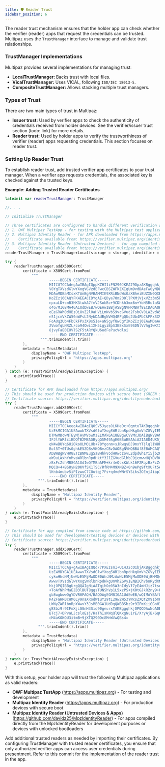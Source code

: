 ```yaml
---
title: 🛡️ Reader Trust
sidebar_position: 6
---
```


The reader trust mechanism ensures that the holder app can check whether the verifier (reader) apps that request the credentials can be trusted. Multipaz uses the `TrustManager` interface to manage and validate trust relationships.

### TrustManager Implementations

Multipaz provides several implementations for managing trust:

* **LocalTrustManager:** Backs trust with local files.
* **VicalTrustManager:** Uses VICAL, following `ISO/IEC 18013-5`.
* **CompositeTrustManager:** Allows stacking multiple trust managers.

### Types of Trust

There are two main types of trust in Multipaz:

* **Issuer trust:** Used by verifier apps to check the authenticity of credentials received from holder devices. See the verifier/issuer trust section (todo: link) for more details.
* **Reader trust:** Used by holder apps to verify the trustworthiness of verifier (reader) apps requesting credentials. This section focuses on reader trust.

### Setting Up Reader Trust

To establish reader trust, add trusted verifier app certificates to your trust manager. When a verifier app requests credentials, the associated key is checked against the trusted keys.

**Example: Adding Trusted Reader Certificates**

```kotlin
lateinit var readerTrustManager: TrustManager

//. . .

// Initialize TrustManager

// Three certificates are configured to handle different verification scenarios:
// 1. OWF Multipaz TestApp - for testing with the Multipaz test application
// 2. Multipaz Identity Reader - for APK downloaded from https://apps.multipaz.org/ (production devices with secure boot)
//    Certificate available from: https://verifier.multipaz.org/identityreaderbackend/readerRootCert
// 3. Multipaz Identity Reader (Untrusted Devices) - for app compiled from source code at https://github.com/davidz25/MpzIdentityReader
//    Certificate available from: https://verifier.multipaz.org/identityreaderbackend/readerRootCertUntrustedDevices
readerTrustManager = TrustManagerLocal(storage = storage, identifier = "reader")

try {
    readerTrustManager.addX509Cert(
        certificate = X509Cert.fromPem(
            """
                    -----BEGIN CERTIFICATE-----
                    MIICUTCCAdegAwIBAgIQppKZHI1iPN290JKEA79OpzAKBggqhkjOPQQDAzArMSkwJwYDVQQDDCBP
                    V0YgTXVsdGlwYXogVGVzdEFwcCBSZWFkZXIgUm9vdDAeFw0yNDEyMDEwMDAwMDBaFw0zNDEyMDEw
                    MDAwMDBaMCsxKTAnBgNVBAMMIE9XRiBNdWx0aXBheiBUZXN0QXBwIFJlYWRlciBSb290MHYwEAYH
                    KoZIzj0CAQYFK4EEACIDYgAE+QDye70m2O0llPXMjVjxVZz3m5k6agT+wih+L79b7jyqUl99sbeU
                    npxaLD+cmB3HK3twkA7fmVJSobBc+9CDhkh3mx6n+YoH5RulaSWThWBfMyRjsfVODkosHLCDnbPV
                    o4G/MIG8MA4GA1UdDwEB/wQEAwIBBjASBgNVHRMBAf8ECDAGAQH/AgEAMFYGA1UdHwRPME0wS6BJ
                    oEeGRWh0dHBzOi8vZ2l0aHViLmNvbS9vcGVud2FsbGV0LWZvdW5kYXRpb24tbGFicy9pZGVudGl0
                    eS1jcmVkZW50aWFsL2NybDAdBgNVHQ4EFgQUq2Ub4FbCkFPx3X9s5Ie+aN5gyfUwHwYDVR0jBBgw
                    FoAUq2Ub4FbCkFPx3X9s5Ie+aN5gyfUwCgYIKoZIzj0EAwMDaAAwZQIxANN9WUvI1xtZQmAKS4/D
                    ZVwofqLNRZL/co94Owi1XH5LgyiBpS3E8xSxE9SDNlVVhgIwKtXNBEBHNA7FKeAxKAzu4+MUf4gz
                    8jvyFaE0EUVlS2F5tARYQkU6udFePucVdloi
                    -----END CERTIFICATE-----
                """.trimIndent().trim()
        ),
        metadata = TrustMetadata(
            displayName = "OWF Multipaz TestApp",
            privacyPolicyUrl = "https://apps.multipaz.org"
        )
    )
} catch (e: TrustPointAlreadyExistsException) {
    e.printStackTrace()
}

// Certificate for APK downloaded from https://apps.multipaz.org/
// This should be used for production devices with secure boot (GREEN state)
// Certificate source: https://verifier.multipaz.org/identityreaderbackend/readerRootCert
try {
    readerTrustManager.addX509Cert(
        certificate = X509Cert.fromPem(
            """
                    -----BEGIN CERTIFICATE-----
                    MIICYTCCAeegAwIBAgIQOSV5JyesOLKHeDc+0qmtuTAKBggqhkjOPQQDAzAzMQswCQYDVQQGDAJV
                    UzEkMCIGA1UEAwwbTXVsdGlwYXogSWRlbnRpdHkgUmVhZGVyIENBMB4XDTI1MDcwNTEyMjAyMVoX
                    DTMwMDcwNTEyMjAyMVowMzELMAkGA1UEBgwCVVMxJDAiBgNVBAMMG011bHRpcGF6IElkZW50aXR5
                    IFJlYWRlciBDQTB2MBAGByqGSM49AgEGBSuBBAAiA2IABD4UX5jabDLuRojEp9rsZkAEbP8Icuj3
                    qN4wBUYq6UiOkoULMOLUb+78Ygonm+sJRwqyDJ9mxYTjlqliW8PpDfulQZejZo2QGqpB9JPInkrC
                    Bol5T+0TUs0ghkE5ZQBsVKOBvzCBvDAOBgNVHQ8BAf8EBAMCAQYwEgYDVR0TAQH/BAgwBgEB/wIB
                    ADBWBgNVHR8ETzBNMEugSaBHhkVodHRwczovL2dpdGh1Yi5jb20vb3BlbndhbGxldC1mb3VuZGF0
                    aW9uLWxhYnMvaWRlbnRpdHktY3JlZGVudGlhbC9jcmwwHQYDVR0OBBYEFM+kr4eQcxKWLk16F2Rq
                    zBxFcZshMB8GA1UdIwQYMBaAFM+kr4eQcxKWLk16F2RqzBxFcZshMAoGCCqGSM49BAMDA2gAMGUC
                    MQCQ+4+BS8yH20KVfSK1TSC/RfRM4M9XNBZ+0n9ePg9ftXUFt5e4lBddK9mL8WznJuoCMFuk8ey4
                    lKnb4nubv5iPIzwuC7C0utqj7Fs+qdmcWNrSYSiks2OEnjJiap1cPOPk2g==
                    -----END CERTIFICATE-----
               """.trimIndent().trim()
        ),
        metadata = TrustMetadata(
            displayName = "Multipaz Identity Reader",
            privacyPolicyUrl = "https://verifier.multipaz.org/identityreaderbackend/"
        )
    )
} catch (e: TrustPointAlreadyExistsException) {
    e.printStackTrace()
}

// Certificate for app compiled from source code at https://github.com/davidz25/MpzIdentityReader
// This should be used for development/testing devices or devices with unlocked bootloaders
// Certificate source: https://verifier.multipaz.org/identityreaderbackend/readerRootCertUntrustedDevices
try {
    readerTrustManager.addX509Cert(
        certificate = X509Cert.fromPem(
            """
                    -----BEGIN CERTIFICATE-----
                    MIICiTCCAg+gAwIBAgIQQd/7PXEzsmI+U14J2cO1bjAKBggqhkjOPQQDAzBHMQswCQYDVQQGDAJV
                    UzE4MDYGA1UEAwwvTXVsdGlwYXogSWRlbnRpdHkgUmVhZGVyIENBIChVbnRydXN0ZWQgRGV2aWNl
                    cykwHhcNMjUwNzE5MjMwODE0WhcNMzAwNzE5MjMwODE0WjBHMQswCQYDVQQGDAJVUzE4MDYGA1UE
                    AwwvTXVsdGlwYXogSWRlbnRpdHkgUmVhZGVyIENBIChVbnRydXN0ZWQgRGV2aWNlcykwdjAQBgcq
                    hkjOPQIBBgUrgQQAIgNiAATqihOe05W3nIdyVf7yE4mHJiz7tsofcmiNTonwYsPKBbJwRTHa7AME
                    +ToAfNhPMaEZ83lBUTBggsTUNShVp1L5xzPS+jK0tGJkR2ny9+UygPGtUZxEOulGK5I8ZId+35Gj
                    gb8wgbwwDgYDVR0PAQH/BAQDAgEGMBIGA1UdEwEB/wQIMAYBAf8CAQAwVgYDVR0fBE8wTTBLoEmg
                    R4ZFaHR0cHM6Ly9naXRodWIuY29tL29wZW53YWxsZXQtZm91bmRhdGlvbi1sYWJzL2lkZW50aXR5
                    LWNyZWRlbnRpYWwvY3JsMB0GA1UdDgQWBBSbz9r9IFmXjiGGnH3Siq90geurxTAfBgNVHSMEGDAW
                    gBSbz9r9IFmXjiGGnH3Siq90geurxTAKBggqhkjOPQQDAwNoADBlAjEAomqjfJe2k162S5Way3sE
                    BTcj7+DPvaLJcsloEsj/HaThIsKWqQlQKxgNu1rE/XryAjB/Gq6UErgWKlspp+KpzuAAWaKk+bMj
                    cM4aKOKOU3itmB+9jXTQ290Dc8MnWVwQBs4=
                    -----END CERTIFICATE-----
               """.trimIndent().trim()
        ),
        metadata = TrustMetadata(
            displayName = "Multipaz Identity Reader (Untrusted Devices)",
            privacyPolicyUrl = "https://verifier.multipaz.org/identityreaderbackend/"
        )
    )
} catch (e: TrustPointAlreadyExistsException) {
    e.printStackTrace()
}
```

With this setup, your holder app will trust the following Multipaz applications as valid readers:
- **OWF Multipaz TestApp** (https://apps.multipaz.org) - For testing and development
- **Multipaz Identity Reader** (https://apps.multipaz.org) - For production devices with secure boot
- **Multipaz Identity Reader (Untrusted Devices & Apps)** (https://github.com/davidz25/MpzIdentityReader) - For apps compiled directly from the MpzIdentityReader for development purposes or devices with unlocked bootloaders

Add additional trusted readers as needed by importing their certificates.
By configuring TrustManager with trusted reader certificates, you ensure that only authorized verifier apps can access user credentials during presentment. Refer to [this](https://github.com/openmobilehub/multipaz-getting-started-sample/blob/aeb4b2a80935a97e66dc38529331c70fcd922d99/composeApp/src/commonMain/kotlin/org/multipaz/get_started/App.kt#L195-L293) commit for the implementation of the reader trust in the app.
